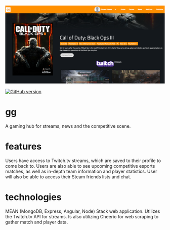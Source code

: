 ![Alt text](/ggpreview3.png?raw=true "gg preview screenshot")

[![GitHub version](https://badge.fury.io/gh/stevenhalase%2Fgg.svg)](https://badge.fury.io/gh/stevenhalase%2Fgg)

# gg
A gaming hub for streams, news and the competitive scene.

# features
Users have access to Twitch.tv streams, which are saved to their profile to come back to. Users are also able to see upcoming competitive esports matches, as well as in-depth team information and player statistics. User will also be able to access their Steam friends lists and chat.

# technologies
MEAN (MongoDB, Express, Angular, Node) Stack web application. Utilizes the Twitch.tv API for streams. Is also utilizing Cheerio for web scraping to gather match and player data.
